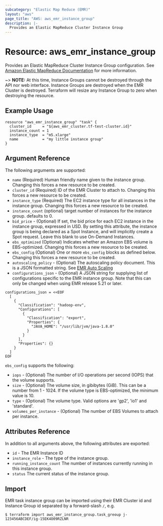 ```yaml
---
subcategory: "Elastic Map Reduce (EMR)"
layout: "aws"
page_title: "AWS: aws_emr_instance_group"
description: |-
  Provides an Elastic MapReduce Cluster Instance Group
---
```


# Resource: aws_emr_instance_group

Provides an Elastic MapReduce Cluster Instance Group configuration.
See [Amazon Elastic MapReduce Documentation](https://aws.amazon.com/documentation/emr/) for more information.

~> **NOTE:** At this time, Instance Groups cannot be destroyed through the API nor
web interface. Instance Groups are destroyed when the EMR Cluster is destroyed.
Terraform will resize any Instance Group to zero when destroying the resource.

## Example Usage

```hcl
resource "aws_emr_instance_group" "task" {
  cluster_id     = "${aws_emr_cluster.tf-test-cluster.id}"
  instance_count = 1
  instance_type  = "m5.xlarge"
  name           = "my little instance group"
}
```

## Argument Reference

The following arguments are supported:

* `name` (Required) Human friendly name given to the instance group. Changing this forces a new resource to be created.
* `cluster_id` (Required) ID of the EMR Cluster to attach to. Changing this forces a new resource to be created.
* `instance_type` (Required) The EC2 instance type for all instances in the instance group. Changing this forces a new resource to be created.
* `instance_count` (optional) target number of instances for the instance group. defaults to 0.
* `bid_price` - (Optional) If set, the bid price for each EC2 instance in the instance group, expressed in USD. By setting this attribute, the instance group is being declared as a Spot Instance, and will implicitly create a Spot request. Leave this blank to use On-Demand Instances.
* `ebs_optimized` (Optional) Indicates whether an Amazon EBS volume is EBS-optimized. Changing this forces a new resource to be created.
* `ebs_config` (Optional) One or more `ebs_config` blocks as defined below. Changing this forces a new resource to be created.
* `autoscaling_policy` - (Optional) The autoscaling policy document. This is a JSON formatted string. See [EMR Auto Scaling](https://docs.aws.amazon.com/emr/latest/ManagementGuide/emr-automatic-scaling.html)
* `configurations_json` - (Optional) A JSON string for supplying list of configurations specific to the EMR instance group. Note that this can only be changed when using EMR release 5.21 or later.

```hcl
configurations_json = <<EOF
  [
    {
      "Classification": "hadoop-env",
      "Configurations": [
        {
          "Classification": "export",
          "Properties": {
            "JAVA_HOME": "/usr/lib/jvm/java-1.8.0"
          }
        }
      ],
      "Properties": {}
    }
  ]
EOF
```

`ebs_config` supports the following:

* `iops` - (Optional) The number of I/O operations per second (IOPS) that the volume supports.
* `size` - (Optional) The volume size, in gibibytes (GiB). This can be a number from 1 - 1024. If the volume type is EBS-optimized, the minimum value is 10.
* `type` - (Optional) The volume type. Valid options are 'gp2', 'io1' and 'standard'.
* `volumes_per_instance` - (Optional) The number of EBS Volumes to attach per instance.

## Attributes Reference

In addition to all arguments above, the following attributes are exported:

* `id` - The EMR Instance ID
* `instance_role` - The type of the instance group.
* `running_instance_count` The number of instances currently running in this instance group.
* `status` The current status of the instance group.

## Import

EMR task instance group can be imported using their EMR Cluster id and Instance Group id separated by a forward-slash `/`, e.g.

```
$ terraform import aws_emr_instance_group.task_greoup j-123456ABCDEF/ig-15EK4O09RZLNR
```
